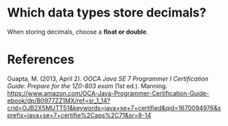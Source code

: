 # Which data types store decimals? 

When storing decimals, choose a **float or double**. 





# References 
Guapta, M. (2013, April 2). *OOCA Java SE 7 Programmer I Certification Guide: Prepare for the 1Z0-803 exam* (1st ed.). Manning. <https://www.amazon.com/OCA-Java-Programmer-Certification-Guide-ebook/dp/B0977ZZ1MX/ref=sr_1_14?crid=OJB2X5MUTT51&keywords=java+se+7+certified&qid=1670094976&sprefix=java+se+7+certifie%2Caps%2C71&sr=8-14> 
